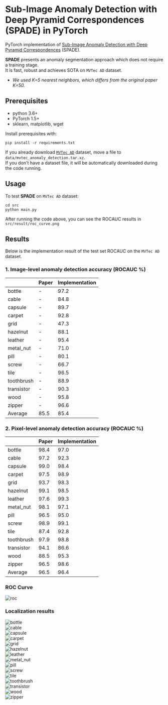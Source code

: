 # Sub-Image Anomaly Detection with Deep Pyramid Correspondences (SPADE) in PyTorch

PyTorch implementation of [Sub-Image Anomaly Detection with Deep Pyramid Correspondences](https://arxiv.org/abs/2005.02357) (SPADE).  

**SPADE** presents an anomaly segmentation approach which does not require a training stage.  
It is fast, robust and achieves SOTA on `MVTec AD` dataset.  

* *We used K=5 nearest neighbors, which differs from the original paper K=50.*


## Prerequisites
* python 3.6+
* PyTorch 1.5+
* sklearn, matplotlib, wget

Install prerequisites with:  
```
pip install -r requirements.txt
```

If you already download [`MVTec AD`](https://www.mvtec.com/company/research/datasets/mvtec-ad/) dataset, move a file to `data/mvtec_anomaly_detection.tar.xz`.  
If you don't have a dataset file, it will be automatically downloaded during the code running.

## Usage

To test **SPADE** on `MVTec AD` dataset:
```
cd src
python main.py
```

After running the code above, you can see the ROCAUC results in `src/result/roc_curve.png`

## Results

Below is the implementation result of the test set ROCAUC on the `MVTec AD` dataset.  

### 1. Image-level anomaly detection accuracy (ROCAUC %)

| | Paper | Implementation |
| - | - | - |
| bottle | - | 97.2 |
| cable | - | 84.8 |
| capsule | - | 89.7 |
| carpet | - | 92.8 |
| grid | - | 47.3 |
| hazelnut | - | 88.1 |
| leather | - | 95.4 |
| metal_nut | - | 71.0 |
| pill | - | 80.1 |
| screw | - | 66.7 |
| tile | - | 96.5 |
| toothbrush | - | 88.9 |
| transistor | - | 90.3 |
| wood | - | 95.8 |
| zipper | - | 96.6 |
| Average | 85.5 | 85.4 |

### 2. Pixel-level anomaly detection accuracy (ROCAUC %)

| | Paper | Implementation |
| - | - | - |
| bottle | 98.4 | 97.0 |
| cable | 97.2 | 92.3 |
| capsule | 99.0 | 98.4 |
| carpet | 97.5 | 98.9 |
| grid | 93.7 | 98.3 |
| hazelnut | 99.1 | 98.5 |
| leather | 97.6 | 99.3 |
| metal_nut | 98.1 | 97.1 |
| pill | 96.5 | 95.0 |
| screw | 98.9 | 99.1 |
| tile | 87.4 | 92.8 |
| toothbrush | 97.9 | 98.8 |
| transistor | 94.1 | 86.6 |
| wood | 88.5 | 95.3 |
| zipper | 96.5 | 98.6 |
| Average | 96.5 | 96.4 |

### ROC Curve 

![roc](./assets/roc_curve.png)

### Localization results  

![bottle](./assets/bottle_000.png)  
![cable](./assets/cable_000.png)  
![capsule](./assets/capsule_000.png)  
![carpet](./assets/carpet_000.png)  
![grid](./assets/grid_000.png)  
![hazelnut](./assets/hazelnut_000.png)  
![leather](./assets/leather_000.png)  
![metal_nut](./assets/metal_nut_000.png)  
![pill](./assets/pill_000.png)  
![screw](./assets/screw_000.png)  
![tile](./assets/tile_000.png)  
![toothbrush](./assets/toothbrush_000.png)  
![transistor](./assets/transistor_000.png)  
![wood](./assets/wood_000.png)  
![zipper](./assets/zipper_000.png)  














